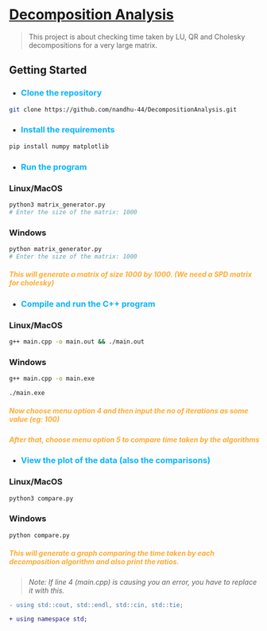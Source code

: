 # [Decomposition Analysis](https://github.com/nandhu-44/DecompositionAnalysis)
> This project is about checking time taken by LU, QR and Cholesky decompositions for a very large matrix.

## Getting Started
- **<h3 style="color:#08b3fc">Clone the repository</h3>**

```bash
git clone https://github.com/nandhu-44/DecompositionAnalysis.git
```

- **<h3 style="color:#08b3fc">Install the requirements</h3>**

```bash
pip install numpy matplotlib
```

- **<h3 style="color:#08b3fc">Run the program</h3>**

### Linux/MacOS

```bash
python3 matrix_generator.py
# Enter the size of the matrix: 1000
```
### Windows

```bash
python matrix_generator.py
# Enter the size of the matrix: 1000
```

<h5 style="color:#ffaa33">This will generate a matrix of size 1000 by 1000. (We need a SPD matrix for cholesky)</h5>

- **<h3 style="color:#08b3fc">Compile and run the C++ program</h3>**

### Linux/MacOS

```bash
g++ main.cpp -o main.out && ./main.out
```

### Windows

```bash
g++ main.cpp -o main.exe
```
```bash
./main.exe
```

<h5 style="color:#ffaa33">Now choose menu option 4 and then input the no of iterations as some value (eg: 100)</h5>
<h5 style="color:#ffaa33">After that, choose menu option 5 to compare time taken by the algorithms</h5>

- **<h3 style="color:#08b3fc">View the plot of the data (also the comparisons) </h3>**

### Linux/MacOS

```bash
python3 compare.py
```

### Windows

```bash
python compare.py
```

<h5 style="color:#ffaa33">This will generate a graph comparing the time taken by each decomposition algorithm and also print the ratios.</h5>

> _Note: If line 4 (main.cpp) is causing you an error, you have to replace it with this._
```diff
- using std::cout, std::endl, std::cin, std::tie;
```
```diff
+ using namespace std;
```
